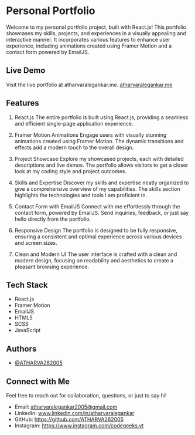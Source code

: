 
# Personal Portfolio

Welcome to my personal portfolio project, built with React.js! This portfolio showcases my skills, projects, and experiences in a visually appealing and interactive manner. It incorporates various features to enhance user experience, including animations created using Framer Motion and a contact form powered by EmailJS.


## Live Demo

Visit the live portfolio at atharvaralegankar.me.
[atharvaralegankar.me](atharvaralegankar.me)


## Features

1. React.js
The entire portfolio is built using React.js, providing a seamless and efficient single-page application experience.

2. Framer Motion Animations
Engage users with visually stunning animations created using Framer Motion. The dynamic transitions and effects add a modern touch to the overall design.

3. Project Showcase
Explore my showcased projects, each with detailed descriptions and live demos. The portfolio allows visitors to get a closer look at my coding style and project outcomes.

4. Skills and Expertise
Discover my skills and expertise neatly organized to give a comprehensive overview of my capabilities. The skills section highlights the technologies and tools I am proficient in.

5. Contact Form with EmailJS
Connect with me effortlessly through the contact form, powered by EmailJS. Send inquiries, feedback, or just say hello directly from the portfolio.

6. Responsive Design
The portfolio is designed to be fully responsive, ensuring a consistent and optimal experience across various devices and screen sizes.

7. Clean and Modern UI
The user interface is crafted with a clean and modern design, focusing on readability and aesthetics to create a pleasant browsing experience.


## Tech Stack
- React.js
- Framer Motion
- EmailJS
- HTML5
- SCSS
- JavaScript
## Authors

- [@ATHARVA262005](https://www.github.com/ATHARVA262005)


## Connect with Me

Feel free to reach out for collaboration, questions, or just to say hi!

- Email: atharvaralegankar2005@gmail.com
- LinkedIn: www.linkedin.com/in/atharvaralegankar
- GitHub: https://github.com/ATHARVA262005
- Instagram: https://www.instagram.com/codegeeks.yt
